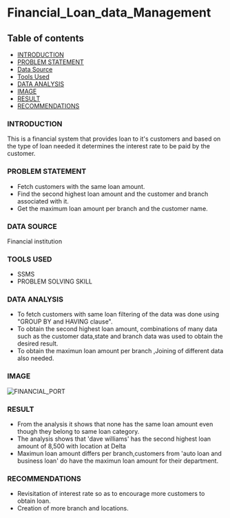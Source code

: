 # Financial_Loan_data_Management

## Table of contents 
- [INTRODUCTION](#INTRODUCTION)
- [PROBLEM STATEMENT](#PROBLEM-STATEMENT)
- [Data Source](#Data-Source)
- [Tools Used](#tools-used)
- [DATA ANALYSIS](#DATA-ANALYSIS)
- [IMAGE](#IMAGE)
- [RESULT](#RESULT)
- [RECOMMENDATIONS](#RECOMMENDATIONS)
### INTRODUCTION
This is a financial system that provides loan to it's customers and based on the type of loan needed it determines the interest rate to be paid by the customer.
### PROBLEM STATEMENT
- Fetch customers with the same loan amount.
- Find the second highest loan amount and the customer and branch associated with it.
- Get the maximum loan amount per branch and the customer name.
### DATA SOURCE
Financial institution
### TOOLS USED
- SSMS
- PROBLEM SOLVING SKILL
### DATA ANALYSIS
- To fetch customers with same loan filtering of the data was done using "GROUP BY and HAVING clause". 
-	To obtain the second highest loan amount, combinations of many data such as the customer data,state and branch data was used to obtain the desired result.
-	To obtain the maximun loan amount per branch ,Joining of different data also needed.
### IMAGE
 ![FINANCIAL_PORT](https://github.com/user-attachments/assets/3cc8c4cd-b973-4caa-8ab4-028c895d1886)

### RESULT
-	From the analysis it shows that none has the same loan amount even though they belong to same loan category.
-	The analysis shows that 'dave williams' has the second highest loan amount of 8,500 with location at Delta
-	Maximun loan amount differs per branch,customers from 'auto loan and business loan' do have the maximun loan amount for their department.
### RECOMMENDATIONS
-	Revisitation of interest rate so as to encourage more customers to obtain loan.
-	Creation of more branch and locations.

